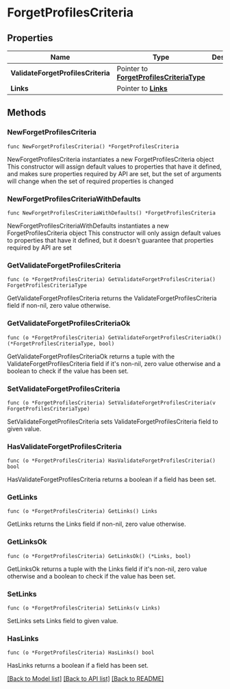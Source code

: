 # ForgetProfilesCriteria

## Properties

Name | Type | Description | Notes
------------ | ------------- | ------------- | -------------
**ValidateForgetProfilesCriteria** | Pointer to [**ForgetProfilesCriteriaType**](ForgetProfilesCriteriaType.md) |  | [optional] 
**Links** | Pointer to [**Links**](Links.md) |  | [optional] 

## Methods

### NewForgetProfilesCriteria

`func NewForgetProfilesCriteria() *ForgetProfilesCriteria`

NewForgetProfilesCriteria instantiates a new ForgetProfilesCriteria object
This constructor will assign default values to properties that have it defined,
and makes sure properties required by API are set, but the set of arguments
will change when the set of required properties is changed

### NewForgetProfilesCriteriaWithDefaults

`func NewForgetProfilesCriteriaWithDefaults() *ForgetProfilesCriteria`

NewForgetProfilesCriteriaWithDefaults instantiates a new ForgetProfilesCriteria object
This constructor will only assign default values to properties that have it defined,
but it doesn't guarantee that properties required by API are set

### GetValidateForgetProfilesCriteria

`func (o *ForgetProfilesCriteria) GetValidateForgetProfilesCriteria() ForgetProfilesCriteriaType`

GetValidateForgetProfilesCriteria returns the ValidateForgetProfilesCriteria field if non-nil, zero value otherwise.

### GetValidateForgetProfilesCriteriaOk

`func (o *ForgetProfilesCriteria) GetValidateForgetProfilesCriteriaOk() (*ForgetProfilesCriteriaType, bool)`

GetValidateForgetProfilesCriteriaOk returns a tuple with the ValidateForgetProfilesCriteria field if it's non-nil, zero value otherwise
and a boolean to check if the value has been set.

### SetValidateForgetProfilesCriteria

`func (o *ForgetProfilesCriteria) SetValidateForgetProfilesCriteria(v ForgetProfilesCriteriaType)`

SetValidateForgetProfilesCriteria sets ValidateForgetProfilesCriteria field to given value.

### HasValidateForgetProfilesCriteria

`func (o *ForgetProfilesCriteria) HasValidateForgetProfilesCriteria() bool`

HasValidateForgetProfilesCriteria returns a boolean if a field has been set.

### GetLinks

`func (o *ForgetProfilesCriteria) GetLinks() Links`

GetLinks returns the Links field if non-nil, zero value otherwise.

### GetLinksOk

`func (o *ForgetProfilesCriteria) GetLinksOk() (*Links, bool)`

GetLinksOk returns a tuple with the Links field if it's non-nil, zero value otherwise
and a boolean to check if the value has been set.

### SetLinks

`func (o *ForgetProfilesCriteria) SetLinks(v Links)`

SetLinks sets Links field to given value.

### HasLinks

`func (o *ForgetProfilesCriteria) HasLinks() bool`

HasLinks returns a boolean if a field has been set.


[[Back to Model list]](../README.md#documentation-for-models) [[Back to API list]](../README.md#documentation-for-api-endpoints) [[Back to README]](../README.md)


